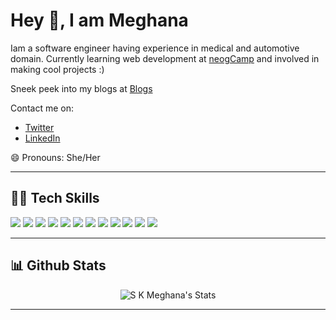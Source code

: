 # Hey 👋, I am Meghana

Iam a software engineer having experience in medical and automotive domain. Currently learning web development at [neogCamp](https://neog.camp/) and involved in making cool projects :) 

Sneek peek into my blogs at [Blogs](https://hashnode.com/@meghanask)

Contact me on:
- [Twitter](https://twitter.com/meghana__sk)
- [LinkedIn](https://www.linkedin.com/in/meghanask/)

😄 Pronouns: She/Her

-----

## 👨‍💻 Tech Skills

![](https://img.shields.io/badge/HTML5-E34F26)
![](https://img.shields.io/badge/CSS3-1572B6)
![](https://img.shields.io/badge/JavaScript)
![](https://img.shields.io/badge/React-20232A)
![](https://img.shields.io/badge/Redux-purple)
![](https://img.shields.io/badge/TailwindCSS-lightblue)
![](https://img.shields.io/badge/Chakra-UI-teal)
![](https://img.shields.io/badge/Markdown-000000)
![](https://img.shields.io/badge/Git-F05032)
![](https://img.shields.io/badge/firebase-ffca28)
![](https://img.shields.io/badge/Netlify-00C7B7)
![](https://img.shields.io/badge/QT/QML-green)

-----

## 📊 Github Stats

<p align="center"> <img src="https://github-readme-stats.vercel.app/api?username=Meghana-sk&show_icons=true&theme=gotham" alt="S K Meghana's Stats" />

-----

